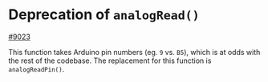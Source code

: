 # Deprecation of `analogRead()`

[#9023](https://github.com/qmk/qmk_firmware/pull/9023)

This function takes Arduino pin numbers (eg. `9` vs. `B5`), which is at odds with the rest of the codebase. The replacement for this function is `analogReadPin()`.
